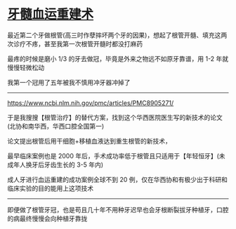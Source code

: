 # [牙髓血运重建术](/2022/08/revascularization_procedure.md)

最近第二个牙做根管(高三时作孽摔坏两个牙的因果)，想起了根管开髓、填充这两次诊疗不疼，甚至我第一次根管开髓时都没打麻药

最疼的时候是磨小 1/3 的牙去做冠，毕竟是外来之物远不如原牙靠谱，用 1-2 年就慢慢轻微松动

我第一个冠用了五年被我不慎用冲牙器冲掉了

---

<https://www.ncbi.nlm.nih.gov/pmc/articles/PMC8905271/>

于是我搜搜【根管治疗】的替代方案，找到这个华西医院医生写的新技术的论文(北协和南华西，华西口腔全国第一)

论文提出根管后用干细胞+移植血液达到重生根管的新技术，

最早临床案例也是 2000 年后，手术成功率低于根管且只适用于【年轻恒牙】(未成年人换牙后牙齿生长的 3-5 年内)

成人牙进行血运重建的成功案例全球不到 20 例，仅在华西协和有极少出于科研和临床实验的目的能用上这项技术

---

即便做了根管牙冠，也是苟且几十年不用种牙迟早也会牙根断裂拔牙种植牙，口腔的病最终慢慢会向种植牙靠拢
